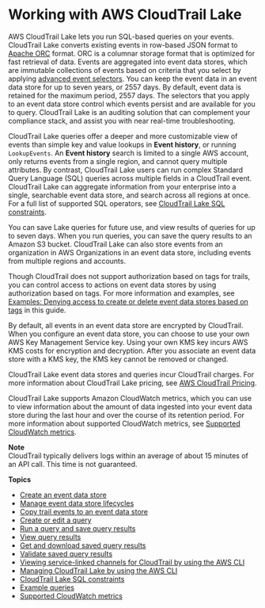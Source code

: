# Working with AWS CloudTrail Lake<a name="cloudtrail-lake"></a>

AWS CloudTrail Lake lets you run SQL\-based queries on your events\. CloudTrail Lake converts existing events in row\-based JSON format to [ Apache ORC](https://orc.apache.org/) format\. ORC is a columnar storage format that is optimized for fast retrieval of data\. Events are aggregated into event data stores, which are immutable collections of events based on criteria that you select by applying [advanced event selectors](logging-data-events-with-cloudtrail.md#creating-data-event-selectors-advanced)\. You can keep the event data in an event data store for up to seven years, or 2557 days\. By default, event data is retained for the maximum period, 2557 days\. The selectors that you apply to an event data store control which events persist and are available for you to query\. CloudTrail Lake is an auditing solution that can complement your compliance stack, and assist you with near real\-time troubleshooting\.

CloudTrail Lake queries offer a deeper and more customizable view of events than simple key and value lookups in **Event history**, or running `LookupEvents`\. An **Event history** search is limited to a single AWS account, only returns events from a single region, and cannot query multiple attributes\. By contrast, CloudTrail Lake users can run complex Standard Query Language \(SQL\) queries across multiple fields in a CloudTrail event\. CloudTrail Lake can aggregate information from your enterprise into a single, searchable event data store, and search across all regions at once\. For a full list of supported SQL operators, see [CloudTrail Lake SQL constraints](query-limitations.md)\.

You can save Lake queries for future use, and view results of queries for up to seven days\. When you run queries, you can save the query results to an Amazon S3 bucket\. CloudTrail Lake can also store events from an organization in AWS Organizations in an event data store, including events from multiple regions and accounts\.

Though CloudTrail does not support authorization based on tags for trails, you can control access to actions on event data stores by using authorization based on tags\. For more information and examples, see [Examples: Denying access to create or delete event data stores based on tags](security_iam_id-based-policy-examples.md#security_iam_id-based-policy-examples-eds-tags) in this guide\.

By default, all events in an event data store are encrypted by CloudTrail\. When you configure an event data store, you can choose to use your own AWS Key Management Service key\. Using your own KMS key incurs AWS KMS costs for encryption and decryption\. After you associate an event data store with a KMS key, the KMS key cannot be removed or changed\.

CloudTrail Lake event data stores and queries incur CloudTrail charges\. For more information about CloudTrail Lake pricing, see [AWS CloudTrail Pricing](https://aws.amazon.com/cloudtrail/pricing/)\.

CloudTrail Lake supports Amazon CloudWatch metrics, which you can use to view information about the amount of data ingested into your event data store during the last hour and over the course of its retention period\. For more information about supported CloudWatch metrics, see [Supported CloudWatch metrics](cloudtrail-lake-cloudwatch-metrics.md)\.

**Note**  
CloudTrail typically delivers logs within an average of about 15 minutes of an API call\. This time is not guaranteed\.

**Topics**
+ [Create an event data store](query-event-data-store.md)
+ [Manage event data store lifecycles](query-eds-disable-termination.md)
+ [Copy trail events to an event data store](cloudtrail-copy-trail-to-lake-eds.md)
+ [Create or edit a query](query-create-edit-query.md)
+ [Run a query and save query results](query-run-query.md)
+ [View query results](query-results.md)
+ [Get and download saved query results](view-download-cloudtrail-lake-query-results.md)
+ [Validate saved query results](cloudtrail-query-results-validation-intro.md)
+ [Viewing service\-linked channels for CloudTrail by using the AWS CLI](viewing-service-linked-channels.md)
+ [Managing CloudTrail Lake by using the AWS CLI](query-lake-cli.md)
+ [CloudTrail Lake SQL constraints](query-limitations.md)
+ [Example queries](query-lake-examples.md)
+ [Supported CloudWatch metrics](cloudtrail-lake-cloudwatch-metrics.md)